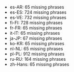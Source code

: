 - es-AR: 65 missing phrases
- es-ES: 724 missing phrases
- es-VE: 732 missing phrases
- fi-FI: 728 missing phrases
- fr-FR: 65 missing phrases
- it-IT: 65 missing phrases
- ja-JP: 67 missing phrases
- ko-KR: 65 missing phrases
- nl-NL: 65 missing phrases
- pl-PL: 912 missing phrases
- ru-RU: 164 missing phrases
- zh-Hans: 65 missing phrases
